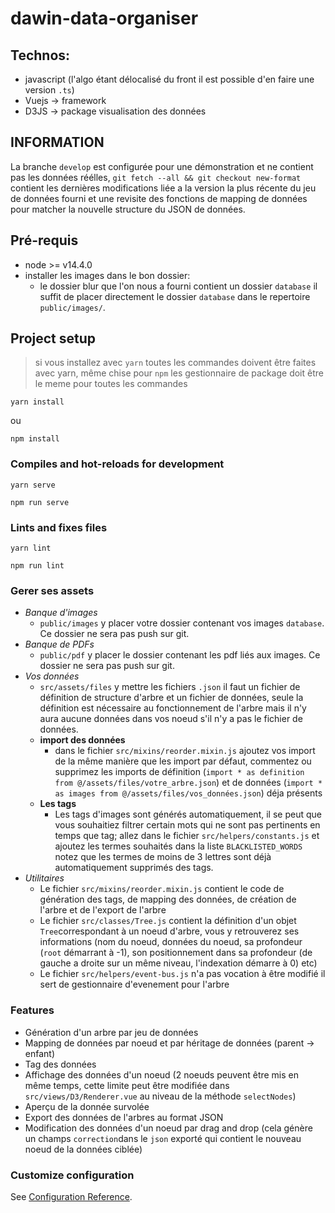 # dawin-data-organiser

## Technos:
 * javascript (l'algo étant délocalisé du front il est possible d'en faire une version `.ts`)
 * Vuejs -> framework
 * D3JS -> package visualisation des données

## INFORMATION
La branche `develop` est configurée pour une démonstration et ne contient pas les données réélles, `git fetch --all && git checkout new-format` contient les dernières modifications liée a la version la plus récente du jeu de données fourni et une revisite des fonctions de mapping de données pour matcher la nouvelle structure du JSON de données.
## Pré-requis
- node >= v14.4.0
- installer les images dans le bon dossier:
    * le dossier blur que l'on nous a fourni contient un dossier `database` il suffit de placer directement le dossier `database` dans le repertoire `public/images/`.
    
## Project setup 
> si vous installez avec `yarn` toutes les commandes doivent être faites avec yarn, même chise pour `npm` les gestionnaire de package doit être le meme pour toutes les commandes

```
yarn install
```
ou
```
npm install
```

### Compiles and hot-reloads for development
```
yarn serve
```
```
npm run serve
```
### Lints and fixes files
```
yarn lint
```
```
npm run lint
```


### Gerer ses assets
- *Banque d'images*
    * `public/images` y placer votre dossier contenant vos images `database`. Ce dossier ne sera pas push sur git.
- *Banque de PDFs*
    * `public/pdf` y placer le dossier contenant les pdf liés aux images. Ce dossier ne sera pas push sur git. 
- *Vos données*
    * `src/assets/files` y mettre les fichiers `.json` il faut un fichier de définition de structure d'arbre et un fichier de données, seule la définition est nécessaire au fonctionnement de l'arbre mais il n'y aura aucune données dans vos noeud s'il n'y a pas le fichier de données.
    * **import des données**
        * dans le fichier `src/mixins/reorder.mixin.js` ajoutez vos import de la même manière que les import par défaut, commentez ou supprimez les imports de définition (`import * as definition from @/assets/files/votre_arbre.json`) et de données (`import * as images from @/assets/files/vos_données.json`) déja présents
    * **Les tags**
        * Les tags d'images sont générés automatiquement, il se peut que vous souhaitiez filtrer certain mots qui ne sont pas pertinents en temps que tag; allez dans le fichier `src/helpers/constants.js` et ajoutez les termes souhaités dans la liste `BLACKLISTED_WORDS` notez que les termes de moins de 3 lettres sont déjà automatiquement supprimés des tags.
- *Utilitaires*
    * Le fichier `src/mixins/reorder.mixin.js` contient le code de génération des tags, de mapping des données, de création de l'arbre et de l'export de l'arbre
    * Le fichier `src/classes/Tree.js` contient la définition d'un objet `Tree`correspondant à un noeud d'arbre, vous y retrouverez ses informations (nom du noeud, données du noeud, sa profondeur (`root` démarrant à -1), son positionnement dans sa profondeur (de gauche a droite sur un même niveau, l'indexation démarre à 0) etc)
    * Le fichier `src/helpers/event-bus.js` n'a pas vocation à être modifié il sert de gestionnaire d'evenement pour l'arbre

### Features
* Génération d'un arbre par jeu de données
* Mapping de données par noeud et par héritage de données (parent -> enfant)
* Tag des données
* Affichage des données d'un noeud (2 noeuds peuvent être mis en même temps, cette limite peut être modifiée dans `src/views/D3/Renderer.vue` au niveau de la méthode `selectNodes`)
* Aperçu de la donnée survolée
* Export des données de l'arbres au format JSON
* Modification des données d'un noeud par drag and drop (cela génère un champs `correction`dans le `json` exporté qui contient le nouveau noeud de la données ciblée) 


### Customize configuration
See [Configuration Reference](https://cli.vuejs.org/config/).
